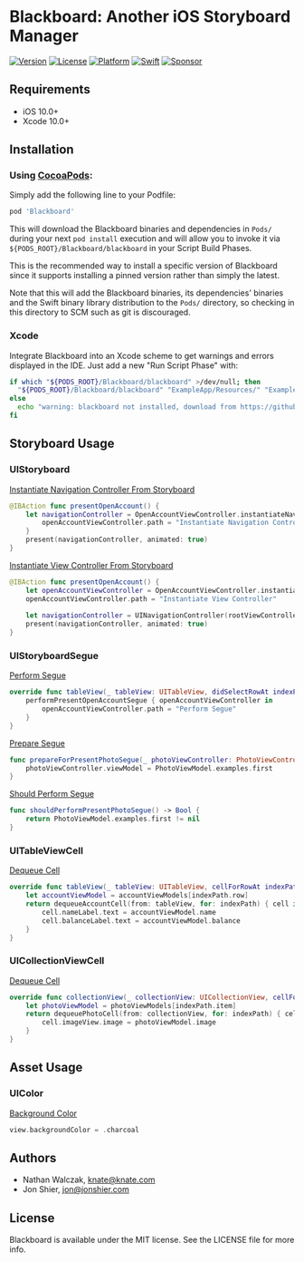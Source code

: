 # Blackboard: Another iOS Storyboard Manager

[![Version](https://img.shields.io/badge/version-6.0.0-brightgreen.svg)]()
[![License](https://img.shields.io/badge/license-MIT-222222.svg)](http://opensource.org/licenses/MIT)
[![Platform](https://img.shields.io/badge/platform-ios-lightgrey.svg)](https://developer.apple.com/ios/)
[![Swift](https://img.shields.io/badge/swift-4.2-yellow.svg)](https://swift.org)
[![Sponsor](https://img.shields.io/badge/Sponsor-Detroit%20Labs-000000.svg)](http://www.detroitlabs.com/)

## Requirements

- iOS 10.0+
- Xcode 10.0+

## Installation

### Using [CocoaPods](https://cocoapods.org):

Simply add the following line to your Podfile:

```ruby
pod 'Blackboard'
```

This will download the Blackboard binaries and dependencies in `Pods/` during your next
`pod install` execution and will allow you to invoke it via `${PODS_ROOT}/Blackboard/blackboard`
in your Script Build Phases.

This is the recommended way to install a specific version of Blackboard since it supports
installing a pinned version rather than simply the latest.

Note that this will add the Blackboard binaries, its dependencies' binaries and the Swift binary
library distribution to the `Pods/` directory, so checking in this directory to SCM such as
git is discouraged.

### Xcode

Integrate Blackboard into an Xcode scheme to get warnings and errors displayed
in the IDE. Just add a new "Run Script Phase" with:

```bash
if which "${PODS_ROOT}/Blackboard/blackboard" >/dev/null; then
  "${PODS_ROOT}/Blackboard/blackboard" "ExampleApp/Resources/" "ExampleApp/Source/Generated/"
else
  echo "warning: blackboard not installed, download from https://github.com/NathanE73/Blackboard"
fi
```

## Storyboard Usage

### UIStoryboard

[Instantiate Navigation Controller From Storyboard](ExampleApp/Source/AccountsTableViewController.swift#L99)
```swift
@IBAction func presentOpenAccount() {
    let navigationController = OpenAccountViewController.instantiateNavigationControllerFromStoryboard { openAccountViewController in
        openAccountViewController.path = "Instantiate Navigation Controller"
    }
    present(navigationController, animated: true)
}
```

[Instantiate View Controller From Storyboard](ExampleApp/Source/AccountsTableViewController.swift#L106)
```swift
@IBAction func presentOpenAccount() {
    let openAccountViewController = OpenAccountViewController.instantiateFromStoryboard()
    openAccountViewController.path = "Instantiate View Controller"
    
    let navigationController = UINavigationController(rootViewController: openAccountViewController)
    present(navigationController, animated: true)
}
```

### UIStoryboardSegue

[Perform Segue](ExampleApp/Source/AccountsTableViewController.swift#L92)
```swift
override func tableView(_ tableView: UITableView, didSelectRowAt indexPath: IndexPath) {
    performPresentOpenAccountSegue { openAccountViewController in
        openAccountViewController.path = "Perform Segue"
    }
}
```

[Prepare Segue](ExampleApp/Source/MainViewController.swift#L97)
```swift
func prepareForPresentPhotoSegue(_ photoViewController: PhotoViewController) {
    photoViewController.viewModel = PhotoViewModel.examples.first
}
```

[Should Perform Segue](ExampleApp/Source/MainViewController.swift#L93)
```swift
func shouldPerformPresentPhotoSegue() -> Bool {
    return PhotoViewModel.examples.first != nil
}
```

### UITableViewCell

[Dequeue Cell](ExampleApp/Source/AccountsTableViewController.swift#L73)
```swift
override func tableView(_ tableView: UITableView, cellForRowAt indexPath: IndexPath) -> UITableViewCell {
    let accountViewModel = accountViewModels[indexPath.row]
    return dequeueAccountCell(from: tableView, for: indexPath) { cell in
        cell.nameLabel.text = accountViewModel.name
        cell.balanceLabel.text = accountViewModel.balance
    }
}
```

### UICollectionViewCell

[Dequeue Cell](ExampleApp/Source/PhotosCollectionViewController.swift#L37)
```swift
override func collectionView(_ collectionView: UICollectionView, cellForItemAt indexPath: IndexPath) -> UICollectionViewCell {
    let photoViewModel = photoViewModels[indexPath.item]
    return dequeuePhotoCell(from: collectionView, for: indexPath) { cell in
        cell.imageView.image = photoViewModel.image
    }
}
```

## Asset Usage

### UIColor

[Background Color](ExampleApp/Source/FooterViewController.swift#L43)
```swift
view.backgroundColor = .charcoal
```

## Authors

- Nathan Walczak, knate@knate.com
- Jon Shier, jon@jonshier.com

## License

Blackboard is available under the MIT license. See the LICENSE file for more info.

